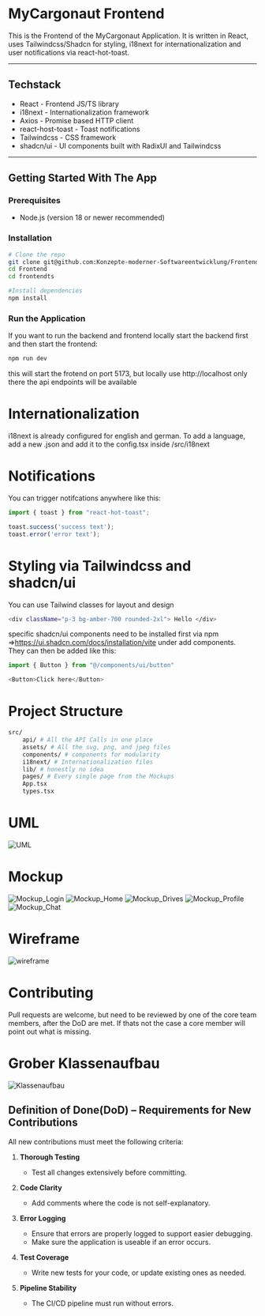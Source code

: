 # MyCargonaut Frontend

This is the Frontend of the MyCargonaut Application. It is written in React, uses Tailwindcss/Shadcn for styling, i18next for internationalization and user notifications via react-hot-toast.

---

## Techstack

 - React - Frontend JS/TS library
 - i18next - Internationalization framework
 - Axios - Promise based HTTP client
 - react-host-toast - Toast notifications
 - Tailwindcss - CSS framework
 - shadcn/ui - UI components built with RadixUI and Tailwindcss

---

## Getting Started With The App

### Prerequisites

 - Node.js (version 18 or newer recommended)

### Installation

```bash
# Clone the repo
git clone git@github.com:Konzepte-moderner-Softwareentwicklung/Frontend.git
cd Frontend
cd frontendts

#Install dependencies
npm install
```

### Run the Application

If you want to run the backend and frontend locally start the backend first and then start the frontend:

```bash
npm run dev
```

this will start the frotend on port 5173, but locally use http://localhost only there the api endpoints will be available

# Internationalization

i18next is already configured for english and german. To add a language, add a new .json and add it to the config.tsx inside /src/i18next

# Notifications

You can trigger notifcations anywhere like this:
```js
import { toast } from "react-hot-toast";

toast.success('success text');
toast.error('error text');
```

# Styling via Tailwindcss and shadcn/ui

You can use Tailwind classes for layout and design
```bash
<div className="p-3 bg-amber-700 rounded-2xl"> Hello </div>
```

specific shadcn/ui components need to be installed first via npm
=>https://ui.shadcn.com/docs/installation/vite under add components.  
They can then be added like this:

```js
import { Button } from "@/components/ui/button"

<Button>Click here</Button>
```

# Project Structure

```bash
src/
    api/ # All the API Calls in one place
    assets/ # All the svg, png, and jpeg files
    components/ # components for modularity
    i18next/ # Internationalization files
    lib/ # honestly no idea
    pages/ # Every single page from the Mockups
    App.tsx
    types.tsx
```

# UML
![UML](docs/uml.png)

# Mockup
![Mockup_Login](docs/login_mockup.png)
![Mockup_Home](docs/home_mockup.png)
![Mockup_Drives](docs/drives_mockup.png)
![Mockup_Profile](docs/profile_mockup.png)
![Mockup_Chat](docs/chat_mockup.png)

# Wireframe
![wireframe](docs/wireframes.png)

# Contributing
Pull requests are welcome, but need to be reviewed by one of the core team members, after the DoD are met.
If thats not the case a core member will point out what is missing. 

# Grober Klassenaufbau
![Klassenaufbau](docs/cleaned-architecture.drawio(2).png)

## Definition of Done(DoD) – Requirements for New Contributions

All new contributions must meet the following criteria:

1. **Thorough Testing**  
   - Test all changes extensively before committing.

2. **Code Clarity**  
   - Add comments where the code is not self-explanatory.

3. **Error Logging**  
   - Ensure that errors are properly logged to support easier debugging.
   - Make sure the application is useable if an error occurs.

4. **Test Coverage**  
   - Write new tests for your code, or update existing ones as needed.

5. **Pipeline Stability**  
   - The CI/CD pipeline must run without errors.
